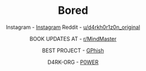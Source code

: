 <h1 align="center">Bored</h1>

<div align="center">

Instagram - [Instagram](https://instagram.com/D4RKH0R1Z0N)
Reddit - [u/d4rkh0r1z0n_original](https://reddit.com/u/d4rkh0r1z0n_original)
</div>

<div align="center">

BOOK UPDATES AT - [r/MindMaster](https://reddit.com/r/MindMaster)

BEST PROJECT - [GPhish](https://github.com/D4RKH0R1Z0N/GPhish)
  
D4RK-ORG - [P0WER](https://github.com/D4RKH0R1Z0N/P0WER_The_Handbook)
</div>
